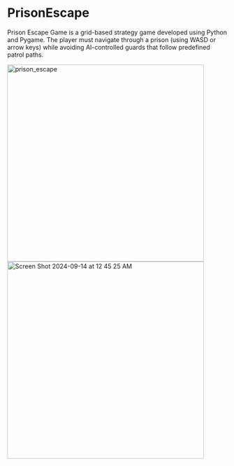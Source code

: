 # PrisonEscape

Prison Escape Game is a grid-based strategy game developed using Python and Pygame. The player must navigate through a prison (using WASD or arrow keys) while avoiding AI-controlled guards that follow predefined patrol paths.


<img width="450" alt="prison_escape" src="https://github.com/user-attachments/assets/5666d4da-5a34-4778-bdb2-e99d0082e831">       <img width="450" alt="Screen Shot 2024-09-14 at 12 45 25 AM" src="https://github.com/user-attachments/assets/a4636c83-7702-4121-9459-e60d0603c96e">

